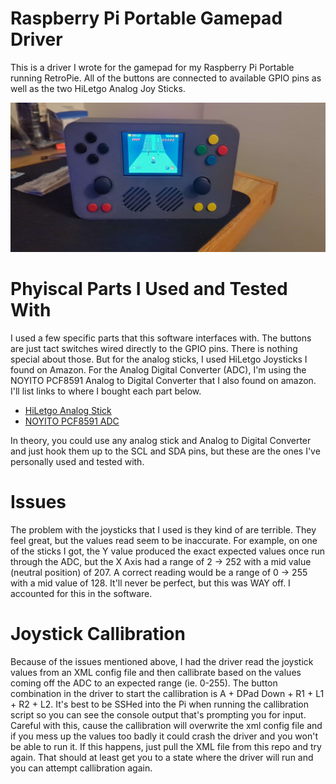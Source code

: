 # Raspberry Pi Portable Gamepad Driver
This is a driver I wrote for the gamepad for my Raspberry Pi Portable running RetroPie. All of the buttons are connected to available GPIO pins as well as the two HiLetgo Analog Joy Sticks.

![Raspberry Pi Portable](./images/RaspberryPiPortable.jpg)

# Phyiscal Parts I Used and Tested With
I used a few specific parts that this software interfaces with. The buttons are just tact switches wired directly to the GPIO pins. There is nothing special about those. But for the analog sticks, I used HiLetgo Joysticks I found on Amazon. For the Analog Digital Converter (ADC), I'm using the NOYITO PCF8591 Analog to Digital Converter that I also found on amazon. I'll list links to where I bought each part below.

- [HiLetgo Analog Stick](https://www.amazon.com/HiLetgo-Controller-JoyStick-Breakout-Arduino/dp/B00P7QBGD2)
- [NOYITO PCF8591 ADC](https://www.amazon.com/dp/B07DQGQYJW?psc=1&ref=ppx_yo2ov_dt_b_product_details)

In theory, you could use any analog stick and Analog to Digital Converter and just hook them up to the SCL and SDA pins, but these are the ones I've personally used and tested with.

# Issues
The problem with the joysticks that I used is they kind of are terrible. They feel great, but the values read seem to be inaccurate. For example, on one of the sticks I got, the Y value produced the exact expected values once run through the ADC, but the X Axis had a range of 2 -> 252 with a mid value (neutral position) of 207. A correct reading would be a range of 0 -> 255 with a mid value of 128. It'll never be perfect, but this was WAY off. I accounted for this in the software.

# Joystick Callibration
Because of the issues mentioned above, I had the driver read the joystick values from an XML config file and then callibrate based on the values coming off the ADC to an expected range (ie. 0-255). The button combination in the driver to start the callibration is A + DPad Down + R1 + L1 + R2 + L2. It's best to be SSHed into the Pi when running the callibration script so you can see the console output that's prompting you for input. Careful with this, cause the callibration will overwrite the xml config file and if you mess up the values too badly it could crash the driver and you won't be able to run it. If this happens, just pull the XML file from this repo and try again. That should at least get you to a state where the driver will run and you can attempt callibration again.
